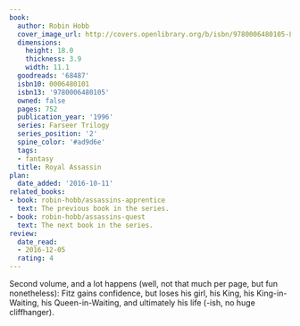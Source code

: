 ```yaml
---
book:
  author: Robin Hobb
  cover_image_url: http://covers.openlibrary.org/b/isbn/9780006480105-L.jpg
  dimensions:
    height: 18.0
    thickness: 3.9
    width: 11.1
  goodreads: '68487'
  isbn10: 0006480101
  isbn13: '9780006480105'
  owned: false
  pages: 752
  publication_year: '1996'
  series: Farseer Trilogy
  series_position: '2'
  spine_color: '#ad9d6e'
  tags:
  - fantasy
  title: Royal Assassin
plan:
  date_added: '2016-10-11'
related_books:
- book: robin-hobb/assassins-apprentice
  text: The previous book in the series.
- book: robin-hobb/assassins-quest
  text: The next book in the series.
review:
  date_read:
  - 2016-12-05
  rating: 4
---
```


Second volume, and a lot happens (well, not that much per page, but fun nonetheless): Fitz gains confidence, but loses
his girl, his King, his King-in-Waiting, his Queen-in-Waiting, and ultimately his life (-ish, no huge cliffhanger).
